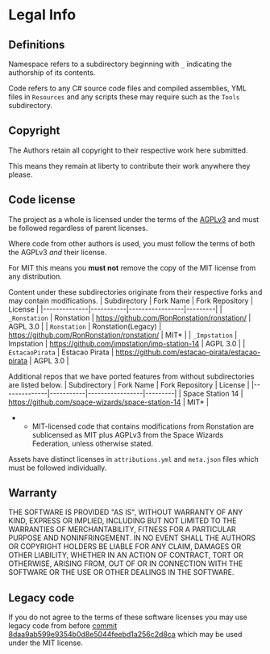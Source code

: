 # Legal Info

## Definitions

Namespace refers to a subdirectory beginning with `_` indicating the authorship of its contents.

Code refers to any C# source code files and compiled assemblies, YML files in `Resources` and any scripts these may require such as the `Tools` subdirectory.

## Copyright

The Authors retain all copyright to their respective work here submitted.

This means they remain at liberty to contribute their work anywhere they please.

## Code license

The project as a whole is licensed under the terms of the [AGPLv3](/LICENSE-AGPLv3.txt) and must be followed regardless of parent licenses.

Where code from other authors is used, you must follow the terms of both the AGPLv3 *and* their license.

For MIT this means you **must not** remove the copy of the MIT license from any distribution.

Content under these subdirectories originate from their respective forks and may contain modifications.
| Subdirectory | Fork Name | Fork Repository | License |
|--------------|-----------|-----------------|---------|
| `_Ronstation` | Ronstation | https://github.com/RonRonstation/ronstation/ | AGPL 3.0 |
| `Ronstation` | Ronstation(Legacy) | https://github.com/RonRonstation/ronstation/ | MIT* |
| `_Impstation` | Impstation | https://github.com/impstation/imp-station-14 | AGPL 3.0 |
| `EstacaoPirata` | Estacao Pirata | https://github.com/estacao-pirata/estacao-pirata | AGPL 3.0 |

Additional repos that we have ported features from without subdirectories are listed below.
| Subdirectory | Fork Name | Fork Repository | License |
|--------------|-----------|-----------------|---------|
| Space Station 14 | https://github.com/space-wizards/space-station-14 | MIT* |

- * MIT-licensed code that contains modifications from Ronstation are sublicensed as MIT plus AGPLv3 from the Space Wizards Federation, unless otherwise stated.

Assets have distinct licenses in `attributions.yml` and `meta.json` files which must be followed individually.

## Warranty

THE SOFTWARE IS PROVIDED "AS IS", WITHOUT WARRANTY OF ANY KIND, EXPRESS OR
IMPLIED, INCLUDING BUT NOT LIMITED TO THE WARRANTIES OF MERCHANTABILITY, FITNESS
FOR A PARTICULAR PURPOSE AND NONINFRINGEMENT. IN NO EVENT SHALL THE AUTHORS OR
COPYRIGHT HOLDERS BE LIABLE FOR ANY CLAIM, DAMAGES OR OTHER LIABILITY, WHETHER
IN AN ACTION OF CONTRACT, TORT OR OTHERWISE, ARISING FROM, OUT OF OR IN
CONNECTION WITH THE SOFTWARE OR THE USE OR OTHER DEALINGS IN THE SOFTWARE.

## Legacy code

If you do not agree to the terms of these software licenses you may use legacy code from before [commit 8daa9ab599e9354b0d8e5044feebd1a256c2d8ca](https://github.com/RonRonstation/ronstation/commit/8daa9ab599e9354b0d8e5044feebd1a256c2d8ca) which may be used under the MIT license.